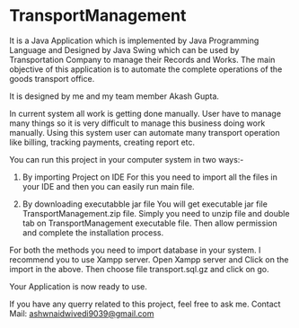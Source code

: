 # TransportManagement
It is a Java Application which is implemented by Java Programming Language and Designed by Java Swing which can be used by Transportation Company to manage their Records and Works. The main objective of this application is to automate the complete operations of the goods transport office.

It is designed by me and my team member Akash Gupta. 

In current system all work is getting done manually. User have to manage many things so it is very difficult to manage this business doing work manually. Using this system user can automate many transport operation like billing, tracking payments, creating report etc.

You can run this project in your computer system in two ways:-
1) By importing Project on IDE
For this you need to import all the files in your IDE and then you can easily run main file.

2) By downloading executabble jar file
You will get executable jar file TransportManagement.zip file. Simply you need to unzip file and double tab on TransportManagement executable file. 
Then allow permission and complete the installation process.

For both the methods you need to import database in your system. I recommend you to use Xampp server.
Open Xampp server and Click on the import in the above.
Then choose file transport.sql.gz and click on go.

Your Application is now ready to use.

If you have any querry related to this project, feel free to ask me.
Contact Mail: ashwnaidwivedi9039@gmail.com
